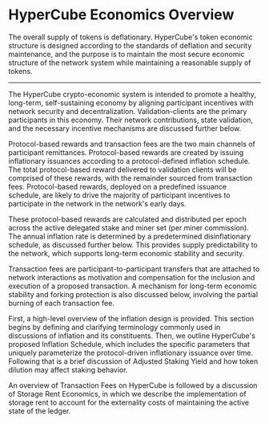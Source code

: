 # HyperCube Economics Overview

The overall supply of tokens is deflationary. HyperCube's token economic structure is designed according to the standards of deflation and security maintenance, and the purpose is to maintain the most secure economic structure of the network system while maintaining a reasonable supply of tokens. 

***

The HyperCube crypto-economic system is intended to promote a healthy, long-term, self-sustaining economy by aligning participant incentives with network security and decentralization. Validation-clients are the primary participants in this economy. Their network contributions, state validation, and the necessary incentive mechanisms are discussed further below.

Protocol-based rewards and transaction fees are the two main channels of participant remittances. Protocol-based rewards are created by issuing inflationary issuances according to a protocol-defined inflation schedule. The total protocol-based reward delivered to validation clients will be comprised of these rewards, with the remainder sourced from transaction fees. Protocol-based rewards, deployed on a predefined issuance schedule, are likely to drive the majority of participant incentives to participate in the network in the network's early days.

These protocol-based rewards are calculated and distributed per epoch across the active delegated stake and miner set (per miner commission). The annual inflation rate is determined by a predetermined disinflationary schedule, as discussed further below. This provides supply predictability to the network, which supports long-term economic stability and security.

Transaction fees are participant-to-participant transfers that are attached to network interactions as motivation and compensation for the inclusion and execution of a proposed transaction. A mechanism for long-term economic stability and forking protection is also discussed below, involving the partial burning of each transaction fee.

First, a high-level overview of the inflation design is provided. This section begins by defining and clarifying terminology commonly used in discussions of inflation and its constituents. Then, we outline HyperCube's proposed Inflation Schedule, which includes the specific parameters that uniquely parameterize the protocol-driven inflationary issuance over time. Following that is a brief discussion of Adjusted Staking Yield and how token dilution may affect staking behavior.

An overview of Transaction Fees on HyperCube is followed by a discussion of Storage Rent Economics, in which we describe the implementation of storage rent to account for the externality costs of maintaining the active state of the ledger.

 

